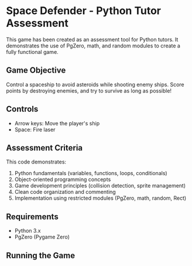 # Space Defender - Python Tutor Assessment

This game has been created as an assessment tool for Python tutors. It demonstrates the use of PgZero, math, and random modules to create a fully functional game.

## Game Objective
Control a spaceship to avoid asteroids while shooting enemy ships. Score points by destroying enemies, and try to survive as long as possible!

## Controls
- Arrow keys: Move the player's ship
- Space: Fire laser

## Assessment Criteria
This code demonstrates:
1. Python fundamentals (variables, functions, loops, conditionals)
2. Object-oriented programming concepts
3. Game development principles (collision detection, sprite management)
4. Clean code organization and commenting
5. Implementation using restricted modules (PgZero, math, random, Rect)

## Requirements
- Python 3.x
- PgZero (Pygame Zero)

## Running the Game
